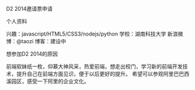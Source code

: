 D2 2014邀请票申请

个人资料

兴趣：javascript/HTML5/CSS3/nodejs/python
学校：湖南科技大学
新浪微博：@taozi
博客：建设中

想参加D2 2014的原因

前端软妹纸一枚，仰慕大神风采，热爱前端，想走出校门，学习新的前端开发技术，提升自己在前端方面见识，便于以后更好的提升。
希望可以参观阿里巴巴西溪园区，感受一下阿里的企业文化。
